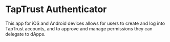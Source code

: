  # TapTrust Authenticator


This app for iOS and Android devices allows for users to create and log into TapTrust accounts, and to approve and manage permissions they can delegate to dApps.
